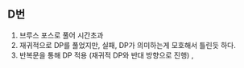 D번
---
1. 브루스 포스로 풀어 시간초과
2. 재귀적으로 DP를 풀었지만, 실패, DP가 의미하는게 모호해서 틀린듯 하다.
3. 반복문을 통해 DP 적용 (재귀적 DP와 반대 방향으로 진행) , 
